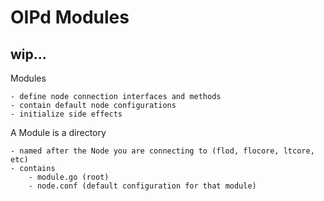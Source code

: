 # OIPd Modules

## wip... 

Modules 
    
    - define node connection interfaces and methods
    - contain default node configurations
    - initialize side effects
    
  A Module is a directory
    
    - named after the Node you are connecting to (flod, flocore, ltcore, etc)
    - contains
        - module.go (root)
        - node.conf (default configuration for that module)
  
  